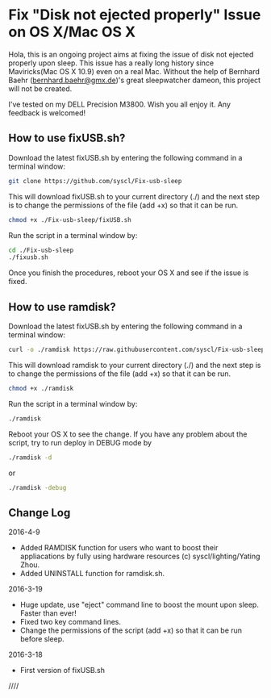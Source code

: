 Fix "Disk not ejected properly" Issue on OS X/Mac OS X
============

Hola, this is an ongoing project aims at fixing the issue of disk not ejected properly upon sleep. This issue has a really long history since Maviricks(Mac OS X 10.9) even on a real Mac. Without the help of Bernhard Baehr (bernhard.baehr@gmx.de)'s great sleepwatcher dameon, this project will not be created. 

I've tested on my DELL Precision M3800. Wish you all enjoy it. Any feedback is welcomed! 

How to use fixUSB.sh?
----------------
Download the latest fixUSB.sh by entering the following command in a terminal window:

``` sh
git clone https://github.com/syscl/Fix-usb-sleep
```


This will download fixUSB.sh to your current directory (./) and the next step is to change the permissions of the file (add +x) so that it can be run.
 
``` sh
chmod +x ./Fix-usb-sleep/fixUSB.sh
```


Run the script in a terminal window by:

``` sh
cd ./Fix-usb-sleep
./fixusb.sh
```

Once you finish the procedures, reboot your OS X and see if the issue is fixed.

How to use ramdisk?
----------------
Download the latest fixUSB.sh by entering the following command in a terminal window:

``` sh
curl -o ./ramdisk https://raw.githubusercontent.com/syscl/Fix-usb-sleep/master/ramdisk.sh
```

This will download ramdisk to your current directory (./) and the next step is to change the permissions of the file (add +x) so that it can be run.

``` sh
chmod +x ./ramdisk
```

Run the script in a terminal window by:

``` sh
./ramdisk
```
Reboot your OS X to see the change. If you have any problem about the script, try to run deploy in DEBUG mode by
```sh
./ramdisk -d
```
or
```sh
./ramdisk -debug
```

Change Log
----------------

2016-4-9

- Added RAMDISK function for users who want to boost their appliacations by fully using hardware resources (c) syscl/lighting/Yating Zhou.
- Added UNINSTALL function for ramdisk.sh.

2016-3-19

- Huge update, use "eject" command line to boost the mount upon sleep. Faster than ever!
- Fixed two key command lines.
- Change the permissions of the script (add +x) so that it can be run before sleep.

2016-3-18

- First version of fixUSB.sh

////